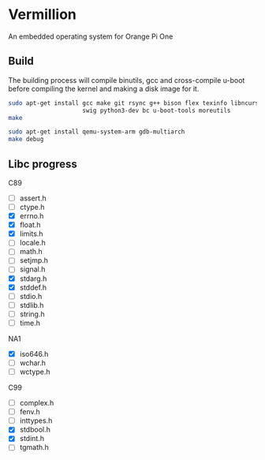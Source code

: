 # Vermillion
An embedded operating system for Orange Pi One

## Build
The building process will compile binutils, gcc and cross-compile u-boot before compiling the kernel and making a disk image for it.
```sh
sudo apt-get install gcc make git rsync g++ bison flex texinfo libncurses-dev \
                     swig python3-dev bc u-boot-tools moreutils
make

sudo apt-get install qemu-system-arm gdb-multiarch
make debug
```

## Libc progress
C89
- [ ] assert.h
- [ ] ctype.h
- [x] errno.h
- [x] float.h
- [x] limits.h
- [ ] locale.h
- [ ] math.h
- [ ] setjmp.h
- [ ] signal.h
- [x] stdarg.h
- [x] stddef.h
- [ ] stdio.h
- [ ] stdlib.h
- [ ] string.h
- [ ] time.h

NA1
- [x] iso646.h
- [ ] wchar.h
- [ ] wctype.h

C99
- [ ] complex.h
- [ ] fenv.h
- [ ] inttypes.h
- [x] stdbool.h
- [x] stdint.h
- [ ] tgmath.h
